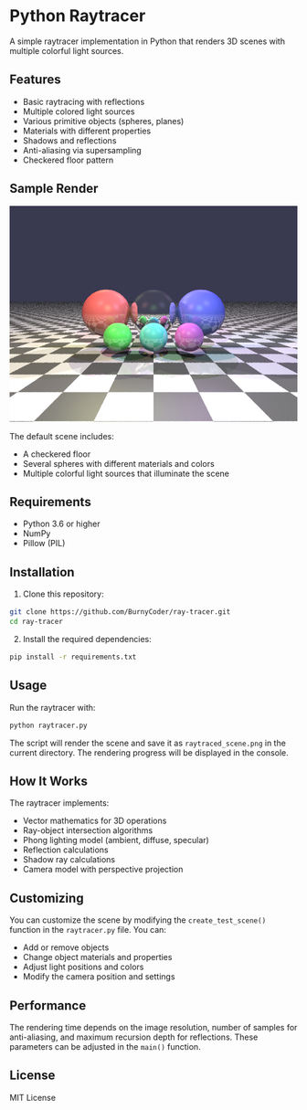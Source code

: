 # Python Raytracer

A simple raytracer implementation in Python that renders 3D scenes with multiple colorful light sources.

## Features

- Basic raytracing with reflections
- Multiple colored light sources
- Various primitive objects (spheres, planes)
- Materials with different properties
- Shadows and reflections
- Anti-aliasing via supersampling
- Checkered floor pattern

## Sample Render

![Raytraced Scene](raytraced_scene.png)

The default scene includes:
- A checkered floor
- Several spheres with different materials and colors
- Multiple colorful light sources that illuminate the scene

## Requirements

- Python 3.6 or higher
- NumPy
- Pillow (PIL)

## Installation

1. Clone this repository:
```bash
git clone https://github.com/BurnyCoder/ray-tracer.git
cd ray-tracer
```

2. Install the required dependencies:
```bash
pip install -r requirements.txt
```

## Usage

Run the raytracer with:

```bash
python raytracer.py
```

The script will render the scene and save it as `raytraced_scene.png` in the current directory. The rendering progress will be displayed in the console.

## How It Works

The raytracer implements:
- Vector mathematics for 3D operations
- Ray-object intersection algorithms
- Phong lighting model (ambient, diffuse, specular)
- Reflection calculations
- Shadow ray calculations
- Camera model with perspective projection

## Customizing

You can customize the scene by modifying the `create_test_scene()` function in the `raytracer.py` file. You can:

- Add or remove objects
- Change object materials and properties
- Adjust light positions and colors
- Modify the camera position and settings

## Performance

The rendering time depends on the image resolution, number of samples for anti-aliasing, and maximum recursion depth for reflections. These parameters can be adjusted in the `main()` function.

## License

MIT License 